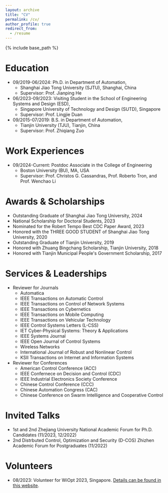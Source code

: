 ```yaml
---
layout: archive
title: "CV"
permalink: /cv/
author_profile: true
redirect_from:
  - /resume
---
```


{% include base_path %}

Education
======

* 09/2019-06/2024: Ph.D. in Department of Automation,
  * Shanghai Jiao Tong University (SJTU), Shanghai, China
  * Supervisor: Prof. Jianping He
* 06/2023-09/2023: Visiting Student in the School of Engineering Systems and Design (ESD),
  * Singapore University of Technology and Design (SUTD), Singapore
  * Supervisor: Prof. Lingjie Duan
* 09/2015-07/2019: B.S. in Department of Automation,
  * Tianjin University (TJU), Tianjin, China
  * Supervisor: Prof. Zhiqiang Zuo



Work Experiences
======
* 09/2024-Current: Postdoc Associate in the College of Engineering
  * Boston University (BU), MA, USA
  * Supervisor: Prof. Christos G. Cassandras, Prof. Roberto Tron, and Prof. Wenchao Li
  
Awards & Scholarships
======
* Outstanding Graduate of Shanghai Jiao Tong University, 2024
* National Scholarship for Doctoral Students, 2023
* Nominated for the Robert Tempo Best CDC Paper Award, 2023
* Honored with the THREE GOOD STUDENT of Shanghai Jiao Tong University, 2020
* Outstanding Graduate of Tianjin University, 2019
* Honored with Zhuang Bingchang Scholarship, Tianjin University, 2018
* Honored with Tianjin Municipal People's Government Scholarship, 2017

Services & Leaderships
======
* Reviewer for Journals
  * Automatica
  * IEEE Transactions on Automatic Control
  * IEEE Transactions on Control of Network Systems
  * IEEE Transactions on Cybernetics
  * IEEE Transactions on Mobile Computing
  * IEEE Transactions on Vehicular Technology
  * IEEE Control Systems Letters (L-CSS)
  * IET Cyber-Physical Systems: Theory & Applications
  * IEEE Systems Journal
  * IEEE Open Journal of Control Systems
  * Wireless Networks
  * International Journal of Robust and Nonlinear Control 
  * KSII Transactions on Internet and Information Systems  
* Reviewer for Conferences
  * American Control Conference (ACC)
  * IEEE Confernece on Decision and Control (CDC)
  * IEEE Industrial Electronics Society Conference
  * Chinese Control Conference (CCC)
  * Chinese Automation Congress (CAC)
  * Chinese Conference on Swarm Intelligence and Cooperative Control
  
Invited Talks
======
  * 1st and 2nd Zhejiang University National Academic Forum for Ph.D. Candidates (11/2023, 12/2022)
  * 2nd Distrbuted Control, Optimization and Security (D-COS) Zhizhen Academic Forum for Postgraduates (11/2022)
  
Volunteers
======
  * 08/2023: Volunteer for WiOpt 2023, Singapore. [Details can be found in this website](https://esd.sutd.edu.sg/wiopt2023/index.html).
  

